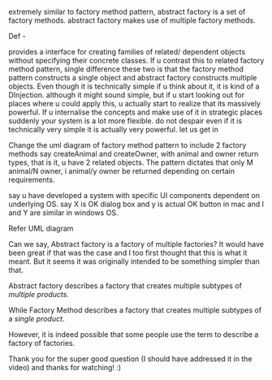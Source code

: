extremely similar to factory method pattern, abstract factory is a set of factory methods. abstract factory makes use of 
multiple factory methods.

Def - 

provides a interface for creating families of related/ dependent objects without specifying their concrete classes. If u contrast this to related factory method pattern, single difference these two is that the factory method pattern constructs a single object and abstract factory constructs multiple objects. Even though it is technically simple if u think about it,
it is kind of a DInjection. although it might sound simple, but if u start looking out for places where u could apply this, u actually start to realize that its massively powerful. If u internalise the concepts and make use of it in strategic places suddenly your system is a lot more flexible. do not despair even if it is technically very simple it is actually very powerful. let us get in 

Change the uml diagram of factory method pattern to include 2 factory methods say createAnimal and createOwner, with animal and owner return types, that is it, u have 2 related objects. The pattern dictates that only M animal/N owner, i animal/y owner be returned depending on certain requirements.   

say u have developed a system with specific UI components dependent on underlying OS. say X is OK dialog box and y is actual OK button in mac and I and Y are similar in windows OS. 

Refer UML diagram

Can we say, Abstract factory is a factory of multiple factories?
It would have been great if that was the case and I too first thought that this is what it meant. But it seems it was originally intended to be something simpler than that.

Abstract factory describes a factory that creates multiple subtypes of *multiple products*.

While Factory Method describes a factory that creates multiple subtypes of a *single product*.

However, it is indeed possible that some people use the term to describe a factory of factories.

Thank you for the super good question (I should have addressed it in the video) and thanks for watching! :)
